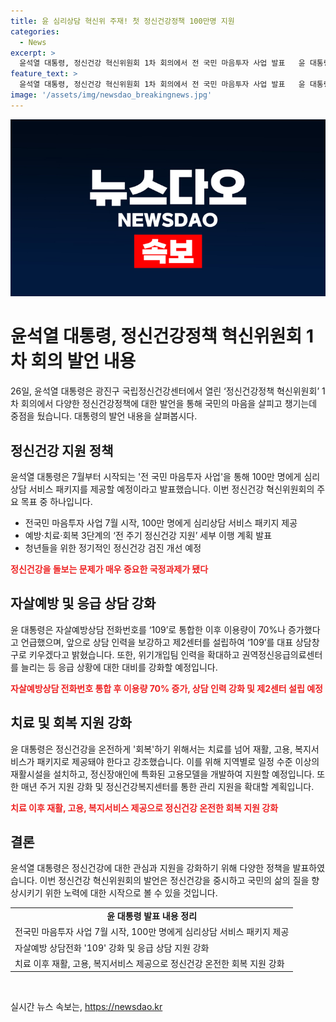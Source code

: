 ```yaml
---
title: 윤 심리상담 혁신위 주재! 첫 정신건강정책 100만명 지원
categories:
  - News
excerpt: >
  윤석열 대통령, 정신건강 혁신위원회 1차 회의에서 전 국민 마음투자 사업 발표   윤 대통령은 정신건강 정책 혁신위원회 1차 회의에서 전 국민 마음투자 사업을 내년 7월 시작하고, 100만명에게 심리상담 서비스 제공을 약속했다. 예방, 치료, 회복 3가지 영역에서 세부 계획 발표하며 정신건강을 국정과제로 고려해야 한다고 강조했다. 또한 자살예방상담 109를 강화하고, 재활, 고용, 복지서비스 패키지를 제공하기 위해 재활시설과 주거 지원을 확대하는 계획을 밝혔다.
feature_text: >
  윤석열 대통령, 정신건강 혁신위원회 1차 회의에서 전 국민 마음투자 사업 발표   윤 대통령은 정신건강 정책 혁신위원회 1차 회의에서 전 국민 마음투자 사업을 내년 7월 시작하고, 100만명에게 심리상담 서비스 제공을 약속했다. 예방, 치료, 회복 3가지 영역에서 세부 계획 발표하며 정신건강을 국정과제로 고려해야 한다고 강조했다. 또한 자살예방상담 109를 강화하고, 재활, 고용, 복지서비스 패키지를 제공하기 위해 재활시설과 주거 지원을 확대하는 계획을 밝혔다.
image: '/assets/img/newsdao_breakingnews.jpg'
---
```


<p><img src="/assets/img/newsdao_breakingnews.jpg" alt="koreaapp 속보" /></p>

<h1>윤석열 대통령, 정신건강정책 혁신위원회 1차 회의 발언 내용</h1>

<p data-ke-size="size16">26일, 윤석열 대통령은 광진구 국립정신건강센터에서 열린 ‘정신건강정책 혁신위원회’ 1차 회의에서 다양한 정신건강정책에 대한 발언을 통해 국민의 마음을 살피고 챙기는데 중점을 뒀습니다. 대통령의 발언 내용을 살펴봅시다.</p>

<h2 data-ke-size="size26">정신건강 지원 정책</h2>

<p data-ke-size="size16">윤석열 대통령은 7월부터 시작되는 '전 국민 마음투자 사업'을 통해 100만 명에게 심리상담 서비스 패키지를 제공할 예정이라고 발표했습니다. 이번 정신건강 혁신위원회의 주요 목표 중 하나입니다.</p>

<ul>
  <li>전국민 마음투자 사업 7월 시작, 100만 명에게 심리상담 서비스 패키지 제공</li>
  <li>예방·치료·회복 3단계의 ‘전 주기 정신건강 지원’ 세부 이행 계획 발표</li>
  <li>청년들을 위한 정기적인 정신건강 검진 개선 예정</li>
</ul>

<p><b><span style="color: #ee2323;">정신건강을 돌보는 문제가 매우 중요한 국정과제가 됐다</span></b></p>

<h2 data-ke-size="size26">자살예방 및 응급 상담 강화</h2>

<p data-ke-size="size16">윤 대통령은 자살예방상담 전화번호를 ‘109’로 통합한 이후 이용량이 70%나 증가했다고 언급했으며, 앞으로 상담 인력을 보강하고 제2센터를 설립하여 ‘109’를 대표 상담창구로 키우겠다고 밝혔습니다. 또한, 위기개입팀 인력을 확대하고 권역정신응급의료센터를 늘리는 등 응급 상황에 대한 대비를 강화할 예정입니다.</p>

<p><b><span style="color: #ee2323;">자살예방상담 전화번호 통합 후 이용량 70% 증가, 상담 인력 강화 및 제2센터 설립 예정</span></b></p>

<h2 data-ke-size="size26">치료 및 회복 지원 강화</h2>

<p data-ke-size="size16">윤 대통령은 정신건강을 온전하게 '회복'하기 위해서는 치료를 넘어 재활, 고용, 복지서비스가 패키지로 제공돼야 한다고 강조했습니다. 이를 위해 지역별로 일정 수준 이상의 재활시설을 설치하고, 정신장애인에 특화된 고용모델을 개발하여 지원할 예정입니다. 또한 매년 주거 지원 강화 및 정신건강복지센터를 통한 관리 지원을 확대할 계획입니다.</p>

<p><b><span style="color: #ee2323;">치료 이후 재활, 고용, 복지서비스 제공으로 정신건강 온전한 회복 지원 강화</span></b></p>

<h2 data-ke-size="size26">결론</h2>

<p data-ke-size="size16">윤석열 대통령은 정신건강에 대한 관심과 지원을 강화하기 위해 다양한 정책을 발표하였습니다. 이번 정신건강 혁신위원회의 발언은 정신건강을 중시하고 국민의 삶의 질을 향상시키기 위한 노력에 대한 시작으로 볼 수 있을 것입니다.</p>

<table>
<tbody>
<tr>
<td style="text-align: center; height: 17px;"><b>윤 대통령 발표 내용 정리</b></td>
</tr>
<tr>
<td style="text-align: left; height: 17px;">전국민 마음투자 사업 7월 시작, 100만 명에게 심리상담 서비스 패키지 제공</td>
</tr>
<tr>
<td style="text-align: left; height: 17px;">자살예방 상담전화 '109' 강화 및 응급 상담 지원 강화</td>
</tr>
<tr>
<td style="text-align: left; height: 17px;">치료 이후 재활, 고용, 복지서비스 제공으로 정신건강 온전한 회복 지원 강화</td>
</tr>
</tbody>
</table>

<p data-ke-size="size16">&nbsp;</p>
실시간 뉴스 속보는, <a href="https://newsdao.kr" rel="dofollow">https://newsdao.kr</a>


